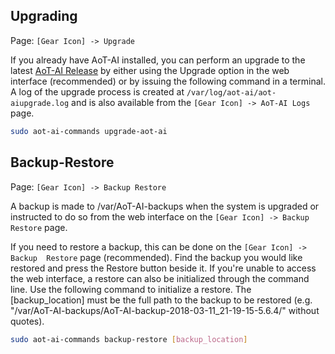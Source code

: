 ## Upgrading

Page\: `[Gear Icon] -> Upgrade`

If you already have AoT-AI installed, you can perform an upgrade to the latest [AoT-AI Release](https://github.com/kizniche/AoT-AI/releases) by either using the Upgrade option in the web interface (recommended) or by issuing the following command in a terminal. A log of the upgrade process is created at ``/var/log/aot-ai/aot-aiupgrade.log`` and is also available from the `[Gear Icon] -> AoT-AI Logs` page.

```bash
sudo aot-ai-commands upgrade-aot-ai
```

## Backup-Restore

Page\: `[Gear Icon] -> Backup Restore`

A backup is made to /var/AoT-AI-backups when the system is upgraded or instructed to do so from the web interface on the ``[Gear Icon] -> Backup Restore`` page.

If you need to restore a backup, this can be done on the ``[Gear Icon] -> Backup  Restore`` page (recommended). Find the backup
you would like restored and press the Restore button beside it. If you're unable to access the web interface, a restore can also be initialized through the command line. Use the following command to initialize a restore. The \[backup_location\] must be the full path to the backup to be restored (e.g. "/var/AoT-AI-backups/AoT-AI-backup-2018-03-11\_21-19-15-5.6.4/" without quotes).

```bash
sudo aot-ai-commands backup-restore [backup_location]
```
